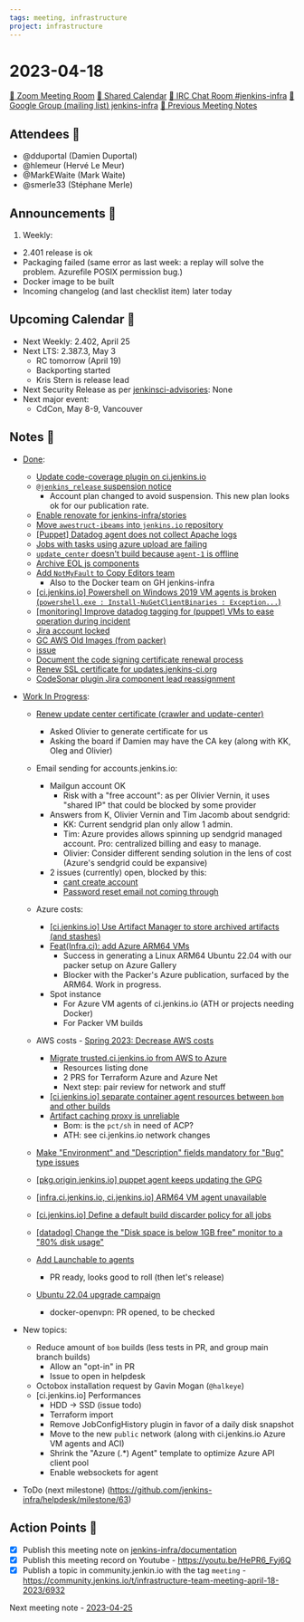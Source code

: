```yaml
---
tags: meeting, infrastructure
project: infrastructure
---
```

<!-- markdownlint-disable MD026-->

# 2023-04-18

[:movie_camera: Zoom Meeting Room](https://zoom.us/j/92454301214?pwd=aEVoUi9EanpaakN3L1ZxRlpDQk5Ddz09)
[:calendar: Shared Calendar](https://jenkins.io/event-calendar/)
[:speech_balloon: IRC Chat Room #jenkins-infra](https://jenkins.io/chat/#jenkins-infra)
[:email: Google Group (mailing list) jenkins-infra](https://groups.google.com/g/jenkins-infra)
[🧠 Previous Meeting Notes](https://github.com/jenkins-infra/documentation/blob/main/meetings/2023-04-11.md)

## Attendees 👥


<!-- Handles are community.jenkins.io handles -->
* @dduportal (Damien Duportal)
* @hlemeur (Hervé Le Meur)
* @MarkEWaite (Mark Waite)
* @smerle33 (Stéphane Merle)

## Announcements :loudspeaker:

1. Weekly:
  * 2.401 release is ok
  * Packaging failed (same error as last week: a replay will solve the problem. Azurefile POSIX permission bug.)
  * Docker image to be built
  * Incoming changelog (and last checklist item) later today

## Upcoming Calendar 📆

* Next Weekly: 2.402, April 25
* Next LTS: 2.387.3, May 3
    * RC tomorrow (April 19)
    * Backporting started
    * Kris Stern is release lead
* Next Security Release as per [jenkinsci-advisories](https://groups.google.com/g/jenkinsci-advisories): None
* Next major event:
    * CdCon, May 8-9, Vancouver

## Notes :book:


* [Done](https://github.com/jenkins-infra/helpdesk/milestone/62?closed=1):

  * [Update code-coverage plugin on ci.jenkins.io](https://github.com/jenkins-infra/helpdesk/issues/3523)
  * [`@jenkins_release` suspension notice](https://github.com/jenkins-infra/helpdesk/issues/3518)
      * Account plan changed to avoid suspension. This new plan looks ok for our publication rate.
  * [Enable renovate for jenkins-infra/stories](https://github.com/jenkins-infra/helpdesk/issues/3522)
  * [Move `awestruct-ibeams` into `jenkins.io` repository](https://github.com/jenkins-infra/helpdesk/issues/3455)
  * [[Puppet] Datadog agent does not collect Apache logs](https://github.com/jenkins-infra/helpdesk/issues/3514)
  * [Jobs with tasks using azure upload are failing](https://github.com/jenkins-infra/helpdesk/issues/3516)
  * [`update_center` doesn't build because `agent-1` is offline](https://github.com/jenkins-infra/helpdesk/issues/3517)
  * [Archive EOL js components](https://github.com/jenkins-infra/helpdesk/issues/3513)
  * [Add `NotMyFault` to Copy Editors team](https://github.com/jenkins-infra/helpdesk/issues/3511)
      * Also to the Docker team on GH jenkins-infra
  * [[ci.jenkins.io] Powershell on Windows 2019 VM agents is broken (`powershell.exe : Install-NuGetClientBinaries : Exception...`)](https://github.com/jenkins-infra/helpdesk/issues/3508)
  * [[monitoring] Improve datadog tagging for (puppet) VMs to ease operation during incident](https://github.com/jenkins-infra/helpdesk/issues/3494)
  * [Jira account locked](https://github.com/jenkins-infra/helpdesk/issues/3504)
  * [GC AWS Old Images (from packer)](https://github.com/jenkins-infra/helpdesk/issues/2846)
  * [issue](https://github.com/jenkins-infra/helpdesk/issues/3493)
  * [Document the code signing certificate renewal process](https://github.com/jenkins-infra/helpdesk/issues/3361)
  * [Renew SSL certificate for updates.jenkins-ci.org](https://github.com/jenkins-infra/helpdesk/issues/3500)
  * [CodeSonar plugin Jira component lead reassignment](https://github.com/jenkins-infra/helpdesk/issues/3503)


* [Work In Progress](https://github.com/jenkins-infra/helpdesk/milestone/62):
  * [Renew update center certificate (crawler and update-center)](https://github.com/jenkins-infra/helpdesk/issues/3489)
      * Asked Olivier to generate certificate for us
      * Asking the board if Damien may have the CA key (along with KK, Oleg and Olivier)
  * Email sending for accounts.jenkins.io:
    * Mailgun account OK
        * Risk with a "free account": as per Olivier Vernin, it uses "shared IP" that could be blocked by some provider
    * Answers from K, Olivier Vernin and Tim Jacomb about sendgrid:
      * KK: Current sendgrid plan only allow 1 admin.
      * Tim: Azure provides allows spinning up sendgrid managed account. Pro: centralized billing and easy to manage.
      * Olivier: Consider different sending solution in the lens of cost (Azure's sendgrid could be expansive)
    * 2 issues (currently) open, blocked by this: 
      * [cant create account](https://github.com/jenkins-infra/helpdesk/issues/3506)
      * [Password reset email not coming through](https://github.com/jenkins-infra/helpdesk/issues/3478)
  * Azure costs:
      * [[ci.jenkins.io] Use Artifact Manager to store archived artifacts (and stashes)](https://github.com/jenkins-infra/helpdesk/issues/3496)
      * [Feat(Infra.ci): add Azure ARM64 VMs](https://github.com/jenkins-infra/helpdesk/issues/3471)
          * Success in generating a Linux ARM64 Ubuntu 22.04 with our packer setup on Azure Gallery
          * Blocker with the Packer's Azure publication, surfaced by the ARM64. Work in progress.
      * Spot instance 
          * For Azure VM agents of ci.jenkins.io (ATH or projects needing Docker)
          * For Packer VM builds
  * AWS costs - [Spring 2023: Decrease AWS costs](https://github.com/jenkins-infra/helpdesk/issues/3502)
      * [Migrate trusted.ci.jenkins.io from AWS to Azure](https://github.com/jenkins-infra/helpdesk/issues/3486)
          * Resources listing done
          * 2 PRS for Terraform Azure and Azure Net
          * Next step: pair review for network and stuff
      * [[ci.jenkins.io] separate container agent resources between `bom` and other builds](https://github.com/jenkins-infra/helpdesk/issues/3521)
      * [Artifact caching proxy is unreliable](https://github.com/jenkins-infra/helpdesk/issues/3481)
          * Bom: is the `pct/sh` in need of ACP?
          * ATH: see ci.jenkins.io network changes
   
  * [Make "Environment" and "Description" fields mandatory for "Bug" type issues](https://github.com/jenkins-infra/helpdesk/issues/3515)
  * [[pkg.origin.jenkins.io] puppet agent keeps updating the GPG](https://github.com/jenkins-infra/helpdesk/issues/3519)
  * [[infra.ci.jenkins.io, ci.jenkins.io] ARM64 VM agent unavailable](https://github.com/jenkins-infra/helpdesk/issues/3509)
  * [[ci.jenkins.io] Define a default build discarder policy for all jobs](https://github.com/jenkins-infra/helpdesk/issues/3495)
  * [[datadog] Change the "Disk space is below 1GB free" monitor to a "80% disk usage"](https://github.com/jenkins-infra/helpdesk/issues/3497)
  * [Add Launchable to agents](https://github.com/jenkins-infra/helpdesk/issues/3484)
      * PR ready, looks good to roll (then let's release)
  * [Ubuntu 22.04 upgrade campaign](https://github.com/jenkins-infra/helpdesk/issues/2982)
      * docker-openvpn: PR opened, to be checked

* New topics:
  * Reduce amount of `bom` builds (less tests in PR, and group main branch builds)
      * Allow an "opt-in" in PR
      * Issue to open in helpdesk
  * Octobox installation request by Gavin Mogan (`@halkeye`)
  * [ci.jenkins.io] Performances
      * HDD -> SSD (issue todo)
      * Terraform import
      * Remove JobConfigHistory plugin in favor of a daily disk snapshot
      * Move to the new `public` network (along with ci.jenkins.io Azure VM agents and ACI)
      * Shrink the "Azure (.*) Agent" template to optimize Azure API client pool
      * Enable websockets for agent 
     
* ToDo (next milestone) (https://github.com/jenkins-infra/helpdesk/milestone/63)

## Action Points :muscle:

<!-- How To: https://github.com/jenkins-infra/runbooks/tree/main/meetings -->
* [x] Publish this meeting note on [jenkins-infra/documentation](https://github.com/jenkins-infra/documentation) 
* [x] Publish this meeting record on Youtube - https://youtu.be/HePR6_Fyj6Q
* [x] Publish a topic in community.jenkin.io with the tag `meeting` - https://community.jenkins.io/t/infrastructure-team-meeting-april-18-2023/6932

Next meeting note - [2023-04-25](https://github.com/jenkins-infra/documentation/blob/main/meetings/2023-04-25.md) 